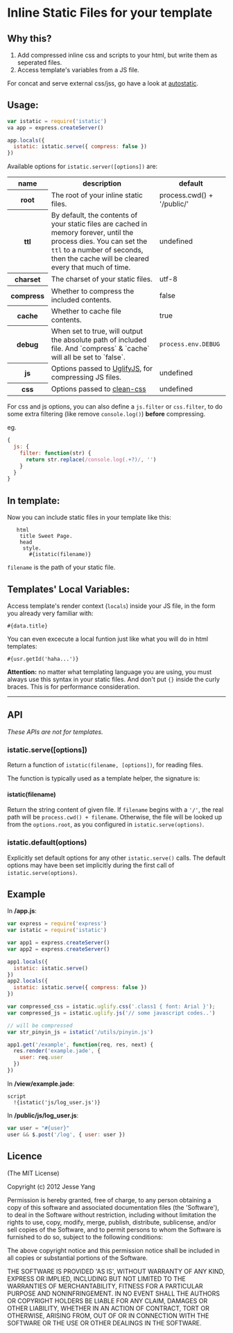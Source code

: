 # Inline Static Files for your template

## Why this?

1. Add compressed inline css and scripts to your html, but write them as seperated files.
2. Access template's variables from a JS file.


For concat and serve external css/jss, go have a look at [autostatic](https://github.com/ktmud/autostatic).


## Usage:

```javascript
var istatic = require('istatic')
va app = express.createServer()

app.locals({
  istatic: istatic.serve({ compress: false })
})
```

Available options for `istatic.server([options])` are:

<table>
  <tr>
  	<th>name</th>
  	<th>description</th>
  	<th>default</th>
  </tr>
  <tr>
    <th>root</th>
    <td>The root of your inline static files.</td>
    <td>
    process.cwd() + '/public/'
     </td>
  </tr>
  <tr>
    <th>ttl</th>
    <td>By default, the contents of your static files are cached in memory forever, until the process dies.
        You can set the <code>ttl</code> to a number of seconds, then the cache will be cleared every that much of time.
    </td>
    <td>
    undefined
    </td>
  </tr>
  <tr>
    <th>charset</th>
    <td>The charset of your static files.</td>
    <td>
    utf-8
    </td>
  </tr>
  <tr>
    <th>compress</th>
    <td>Whether to compress the included contents.</td>
    <td>
    false
    </td>
  </tr>
  <tr>
    <th>cache</th>
    <td>Whether to cache file contents.</td>
    <td>
    true
    </td>
  </tr>
  <tr>
    <th>debug</th>
    <td>
      When set to true, will output the absolute path of included file.
      And `compress` & `cache` will all be set to `false`.
    </td>
    <td>
      <code>process.env.DEBUG</code>
    </td>
  </tr>
  <tr>
    <th>js</th>
    <td>Options passed to <a href="https://github.com/mishoo/UglifyJS">UglifyJS</a>, for compressing JS files.</td>
    <td>
    undefined
    </td>
  </tr>
  <tr>
    <th>css</th>
    <td>Options passed to <a href="https://www.npmjs.org/package/clean-css">clean-css</a></td>
    <td>
    undefined
    </td>
  </tr>
</table>


For css and js options, you can also define a `js.filter` or `css.filter`,
 to do some extra filtering (like remove `console.log()`) **before** compressing.

eg.

```javascript
{
  js: {
    filter: function(str) {
      return str.replace(/console.log(.+?)/, '')
    }
  }
}
```

## In template: 

Now you can include static files in your template like this:

```jade
   html
    title Sweet Page.
    head
     style.
       #{istatic(filename)}
```

`filename` is the path of your static file.


## Templates' Local Variables:

Access template's render context (`locals`) inside your JS file,
in the form you already very familiar with:
   
    #{data.title}

You can even excecute a local funtion just like what you will do in html templates:  

    #{usr.getId('haha...')}

**Attention:**
no matter what templating language you are using, you must always use this syntax in your static files.
And don't put `{}` inside the curly braces. This is for performance consideration.

<hr>

## API

_These APIs are not for templates._

### istatic.serve([options])

Return a function of `istatic(filename, [options])`, for reading files.

The function is typically used as a template helper, the signature is:

#### istatic(filename)

Return the string content of given file. If `filename` begins with a `'/'`, the real path will be `process.cwd() + filename`.
Otherwise, the file will be looked up from the `options.root`, as you configured in `istatic.serve(options)`.   


### istatic.default(options)

Explicitly set default options for any other `istatic.serve()` calls.
The default options may have been set implicitly during the first call of `istatic.serve(options)`.


## Example 

In **/app.js**:

```javascript
var express = require('express')
var istatic = require('istatic')

var app1 = express.createServer()
var app2 = express.createServer()

app1.locals({
  istatic: istatic.serve()
})
app2.locals({
  istatic: istatic.serve({ compress: false })
})

var compressed_css = istatic.uglify.css('.class1 { font: Arial }');
var compressed_js = istatic.uglify.js('// some javascript codes..')

// will be compressed
var str_pinyin_js = istatic('/utils/pinyin.js')

app1.get('/example', function(req, res, next) {
  res.render('example.jade', {
    user: req.user
  })
})
```

In **/view/example.jade**:

```haml
script
  !{istatic('js/log_user.js')}
```

In **/public/js/log_user.js**:

```javascript
var user = "#{user}"
user && $.post('/log', { user: user })
```

## Licence 

(The MIT License)

Copyright (c) 2012 Jesse Yang

Permission is hereby granted, free of charge, to any person obtaining a copy of this software and associated documentation files (the 'Software'), to deal in the Software without restriction, including without limitation the rights to use, copy, modify, merge, publish, distribute, sublicense, and/or sell copies of the Software, and to permit persons to whom the Software is furnished to do so, subject to the following conditions:

The above copyright notice and this permission notice shall be included in all copies or substantial portions of the Software.

THE SOFTWARE IS PROVIDED 'AS IS', WITHOUT WARRANTY OF ANY KIND, EXPRESS OR IMPLIED, INCLUDING BUT NOT LIMITED TO THE WARRANTIES OF MERCHANTABILITY, FITNESS FOR A PARTICULAR PURPOSE AND NONINFRINGEMENT. IN NO EVENT SHALL THE AUTHORS OR COPYRIGHT HOLDERS BE LIABLE FOR ANY CLAIM, DAMAGES OR OTHER LIABILITY, WHETHER IN AN ACTION OF CONTRACT, TORT OR OTHERWISE, ARISING FROM, OUT OF OR IN CONNECTION WITH THE SOFTWARE OR THE USE OR OTHER DEALINGS IN THE SOFTWARE.
